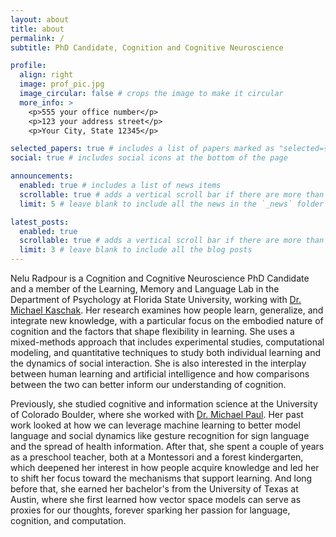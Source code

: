 ```yaml
---
layout: about
title: about
permalink: /
subtitle: PhD Candidate, Cognition and Cognitive Neuroscience

profile:
  align: right
  image: prof_pic.jpg
  image_circular: false # crops the image to make it circular
  more_info: >
    <p>555 your office number</p>
    <p>123 your address street</p>
    <p>Your City, State 12345</p>

selected_papers: true # includes a list of papers marked as "selected={true}"
social: true # includes social icons at the bottom of the page

announcements:
  enabled: true # includes a list of news items
  scrollable: true # adds a vertical scroll bar if there are more than 3 news items
  limit: 5 # leave blank to include all the news in the `_news` folder

latest_posts:
  enabled: true
  scrollable: true # adds a vertical scroll bar if there are more than 3 new posts items
  limit: 3 # leave blank to include all the blog posts
---
```

Nelu Radpour is a Cognition and Cognitive Neuroscience PhD Candidate and a member of the Learning, Memory and Language Lab in the Department of Psychology at Florida State University, working with [Dr. Michael Kaschak](https://scholar.google.com/citations?user=4OkEqtMAAAAJ&hl=en). Her research examines how people learn, generalize, and integrate new knowledge, with a particular focus on the embodied nature of cognition and the factors that shape flexibility in learning. She uses a mixed-methods approach that includes experimental studies, computational modeling, and quantitative techniques to study both individual learning and the dynamics of social interaction. She is also interested in the interplay between human learning and artificial intelligence and how comparisons between the two can better inform our understanding of cognition.

Previously, she studied cognitive and information science at the University of Colorado Boulder, where she worked with [Dr. Michael Paul](http://michaeljpaul.com/). Her past work looked at how we can leverage machine learning to better model language and social dynamics like gesture recognition for sign language and the spread of health information. After that, she spent a couple of years as a preschool teacher, both at a Montessori and a forest kindergarten, which deepened her interest in how people acquire knowledge and led her to shift her focus toward the mechanisms that support learning. And long before that, she earned her bachelor's from the University of Texas at Austin, where she first learned how vector space models can serve as proxies for our thoughts, forever sparking her passion for language, cognition, and computation. 

